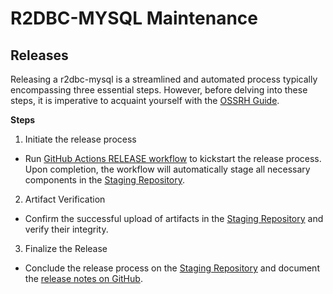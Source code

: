 # R2DBC-MYSQL Maintenance

## Releases
Releasing a r2dbc-mysql is a streamlined and automated process typically encompassing three essential steps. However, before delving into these steps, it is imperative to acquaint yourself with the [OSSRH Guide](https://central.sonatype.org/publish/publish-guide/).

**Steps**
1. Initiate the release process
 - Run [GitHub Actions RELEASE workflow](https://github.com/asyncer-io/r2dbc-mysql/actions/workflows/cd-release.yml) to kickstart the release process. Upon completion, the workflow will automatically stage all necessary components in the [Staging Repository](https://s01.oss.sonatype.org/).

2. Artifact Verification
 - Confirm the successful upload of artifacts in the [Staging Repository](https://s01.oss.sonatype.org/) and verify their integrity.

3. Finalize the Release
 - Conclude the release process on the [Staging Repository](https://s01.oss.sonatype.org/) and document the [release notes on GitHub](https://github.com/asyncer-io/r2dbc-mysql/releases).